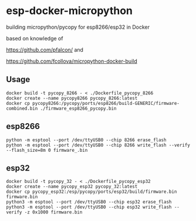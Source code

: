 # esp-docker-micropython
building micropython/pycopy for esp8266/esp32 in Docker

based on knowledge of

https://github.com/pfalcon/    and    

https://github.com/fcollova/micropython-docker-build

## Usage  
    docker build -t pycopy_8266 - < ./Dockerfile_pycopy_8266  
    docker create --name pycopy8266 pycopy_8266:latest  
    docker cp pycopy8266:/pycopy/ports/esp8266/build-GENERIC/firmware-combined.bin ./firmware_esp8266_pycopy.bin
  
## esp8266  
    python -m esptool --port /dev/ttyUSB0 --chip 8266 erase_flash  
    python -m esptool --port /dev/ttyUSB0 --chip 8266 write_flash --verify --flash_size=8m 0 firmware_.bin  
 
## esp32  
    docker build -t pycopy_32 - < ./Dockerfile_pycopy_esp32  
    docker create --name pycopy_esp32 pycopy_32:latest
    docker cp pycopy_esp32:/esp/pycopy/ports/esp32/build/firmware.bin firmware.bin
    python3 -m esptool --port /dev/ttyUSB0 --chip esp32 erase_flash  
    python3 -m esptool --port /dev/ttyUSB0 --chip esp32 write_flash --verify -z 0x1000 firmware.bin
